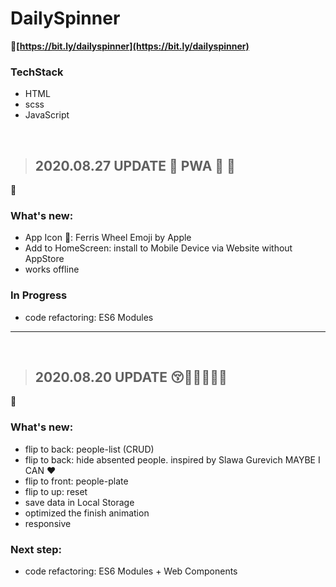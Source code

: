 # DailySpinner

**🔗[https://bit.ly/dailyspinner](https://bit.ly/dailyspinner)**

### TechStack

- HTML
- scss
- JavaScript

&nbsp;

> ## 2020.08.27 UPDATE 🎊 PWA 🎡 📲

🌄

### What's new:

- App Icon 🎡: Ferris Wheel Emoji by Apple
- Add to HomeScreen: install to Mobile Device via Website without AppStore
- works offline

### In Progress

- code refactoring: ES6 Modules

---

&nbsp;

> ## 2020.08.20 UPDATE 😚🎊🎉🎁🎏🥰

🌅

### What's new:

- flip to back: people-list (CRUD)
- flip to back: hide absented people. inspired by Slawa Gurevich MAYBE I CAN ❤️
- flip to front: people-plate
- flip to up: reset
- save data in Local Storage
- optimized the finish animation
- responsive

### Next step:

- code refactoring: ES6 Modules + Web Components
